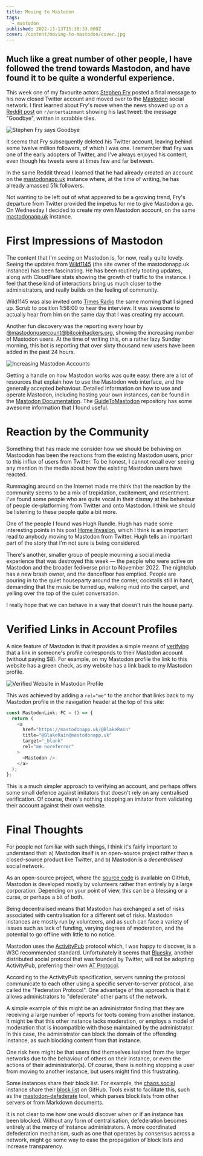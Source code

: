 ```yaml
---
title: Moving to Mastodon
tags:
  - mastodon
published: 2022-11-13T15:38:33.000Z
cover: /content/moving-to-mastodon/cover.jpg
---
```

Much like a great number of other people, I have followed the trend towards Mastodon, and have
found it to be quite a wonderful experience.
---

This week one of my favourite actors [Stephen Fry] posted a final message to his now closed Twitter account and moved
over to the [Mastodon] social network. I first learned about Fry's move when the news showed up on a [Reddit post] on
`r/entertainment` showing his last tweet: the message "Goodbye", written in scrabble tiles.

![Stephen Fry says Goodbye](/content/moving-to-mastodon/fry-scrabble.jpg)

It seems that Fry subsequently deleted his Twitter account, leaving behind some twelve million followers, of which I was
one. I remember that Fry was one of the early adopters of Twitter, and I've always enjoyed his content, even though his
tweets were at times few and far between.

In the same Reddit thread I learned that he had already created an account on the [mastodonapp.uk] instance where, at
the time of writing, he has already amassed 51k followers.

<Bookmark
  url="https://mastodonapp.uk/@stephenfry"
  title="@stephenfry@mastodonapp.uk"
  description="Stephen Fry on Mastodon"
  author="Stephen Fry"
  publisher="Mastodon"
  thumbnail="/content/moving-to-mastodon/fry-mastodon.jpg"
  icon="https://cdn.simpleicons.org/mastodon/6364FF" />

Not wanting to be left out of what appeared to be a growing trend, Fry's departure from Twitter provided the impetus for
me to give Mastodon a go. On Wednesday I decided to create my own Mastodon account, on the same [mastodonapp.uk]
instance.

# First Impressions of Mastodon

The content that I'm seeing on Mastodon is, for now, really quite lovely. Seeing the updates from [Wild1145] (the site
owner of the mastodonapp.uk instance) has been fascinating. He has been routinely tooting updates, along with CloudFlare
stats showing the growth of traffic to the instance. I feel that these kind of interactions bring us much closer to the
administrators, and really builds on the feeling of community.

Wild1145 was also invited onto [Times Radio] the same morning that I signed up. Scrub to position 1:56:00 to hear the
interview. It was awesome to actually hear from him on the same day that I was creating my account.

Another fun discovery was the reporting every hour by [@mastodonusercount@bitcoinhackers.org], showing the increasing
number of Mastodon users. At the time of writing this, on a rather lazy Sunday morning, this bot is reporting that over
sixty thousand new users have been added in the past 24 hours.

![Increasing Mastodon Accounts](/content/moving-to-mastodon/example-user-count.jpg)

Getting a handle on how Mastodon works was quite easy: there are a lot of resources that explain how to use the Mastodon
web interface, and the generally accepted behaviour. Detailed information on how to use and operate Mastodon, including
hosting your own instances, can be found in the [Mastodon Documentation]. The [GuideToMastodon] repository has some
awesome information that I found useful.

# Reaction by the Community

Something that has made me consider how we should be behaving on Mastoodon has been the reactions from the existing
Mastodon users, prior to this influx of users from Twitter. To be honest, I cannot recall ever seeing any mention in the
media about how the existing Mastodon users have reacted.

Rummaging around on the Internet made me think that the reaction by the community seems to be a mix of trepidation,
excitement, and resentment. I've found some people who are quite vocal in their dismay at the behaviour of people
de-platforming from Twitter and onto Mastodon. I think we should be listening to these people quite a bit more.

One of the people I found was Hugh Rundle. Hugh has made some interesting points in his post [Home Invasion], which I
think is an important read to anybody moving to Mastodon from Twitter. Hugh tells an important part of the story that
I'm not sure is being considered.

<Quote author="Hugh Rundle" url="https://www.hughrundle.net/home-invasion/">
There's another, smaller group of people mourning a social media experience that was destroyed this week — the people
who were active on Mastodon and the broader fediverse prior to November 2022. The nightclub has a new brash owner, and
the dancefloor has emptied. People are pouring in to the quiet houseparty around the corner, cocktails still in hand,
demanding that the music be turned up, walking mud into the carpet, and yelling over the top of the quiet conversation.
</Quote>

I really hope that we can behave in a way that doesn't ruin the house party.

# Verified Links in Account Profiles

A nice feature of Mastodon is that it provides a simple means of [verifying] that a link in someone's profile
corresponds to their Mastodon account (without paying $8). For example, on my Mastodon profile the link to this website
has a green check, as my website has a link back to my Mastodon profile.

![Verified Website in Mastodon Profile](/content/moving-to-mastodon/verified-website.jpg)

This was achieved by adding a `rel="me"` to the anchor that links back to my Mastodon profile in the navigation header
at the top of this site:

```typescript
const MastodonLink: FC = () => {
  return (
    <a
      href="https://mastodonapp.uk/@BlakeRain"
      title="@BlakeRain@mastodonapp.uk"
      target="_blank"
      rel="me noreferrer"
    >
      <Mastodon />
    </a>
  );
};
```

This is a much simpler approach to verifying an account, and perhaps offers some small defence against imitators that
doesn't rely on any centralised verification. Of course, there's nothing stopping an imitator from validating their
account against their own website.

# Final Thoughts

For people not familiar with such things, I think it's fairly important to understand that: a) Mastodon itself is an
open-source project rather than a closed-source product like Twitter, and b) Mastodon is a _decentralised_ social
network.

As an open-source project, where the [source code] is available on GitHub, Mastodon is developed mostly by volunteers
rather than entirely by a large corporation. Depending on your point of view, this can be a blessing or a curse, or
perhaps a bit of both.

Being decentralised means that Mastodon has exchanged a set of risks associated with centralisation for a different set
of risks. Mastodon instances are mostly run by volunteers, and as such can face a variety of issues such as lack of
funding, varying degrees of moderation, and the potential to go offline with little to no notice.

Mastodon uses the [ActivityPub] protocol which, I was happy to discover, is a W3C recommended standard. Unfortunately it
seems that [Bluesky], another distributed social protocol that was founded by Twitter, will not be adopting ActivityPub,
preferring their own [AT Protocol].

According to the ActivityPub specification, servers running the protocol communicate to each other using a specific
server-to-server protocol, also called the "Federation Protocol". One advantage of this approach is that it allows
administrators to "defederate" other parts of the network.

A simple example of this might be an administrator finding that they are receiving a large number of reports for toots
coming from another instance. It might be that this other instance lacks moderation, or employs a model of moderation
that is incompatible with those maintained by the administrator. In this case, the administrator can block the domain of
the offending instance, as such blocking content from that instance.

One risk here might be that users find themselves isolated from the larger networks due to the behaviour of others on
their instance, or even the actions of their administrator(s). Of course, there is nothing stopping a user from moving
to another instance, but users might find this frustrating.

Some instances share their block list. For example, the [chaos.social] instance share their [block list] on GitHub.
Tools exist to facilitate this, such as the [mastodon-defederate] tool, which parses block lists from other servers or
from Markdown documents.

It is not clear to me how one would discover when or if an instance has been blocked. Without any form of
centralisation, defederation becomes entirely at the mercy of instance administrators. A more coordinated defederation
mechanism, such as one that operates by consensus across a network, might go some way to ease the propagation of block
lists and increase transparency.

[stephen fry]: https://en.wikipedia.org/wiki/Stephen_Fry
[mastodon]: https://joinmastodon.org
[reddit post]: https://www.reddit.com/r/entertainment/comments/yqfkne/stephen_fry_joins_celebrity_twitter_exodus_says/
[mastodonapp.uk]: https://mastodonapp.uk
[wild1145]: https://mastodonapp.uk/@wild1145
[times radio]: https://www.thetimes.co.uk/radio/show/20221109-11630/2022-11-09
[@mastodonusercount@bitcoinhackers.org]: https://bitcoinhackers.org/@mastodonusercount
[achieved]: https://github.com/BlakeRain/blakerain.com/blob/aa9d84610fef9640d7da45af93f74a38139b35b0/components/Navigation.tsx#L81-L92k
[mastodon documentation]: https://docs.joinmastodon.org
[guidetomastodon]: https://github.com/joyeusenoelle/GuideToMastodon
[home invasion]: https://www.hughrundle.net/home-invasion/
[source code]: https://github.com/mastodon/mastodon
[activitypub]: https://activitypub.rocks
[bluesky]: https://blueskyweb.org
[at protocol]: https://atproto.com/docs
[block list]: https://raw.githubusercontent.com/chaossocial/about/master/blocked_instances.md
[chaos.social]: https://chaos.social/about
[mastodon-defederate]: https://github.com/Anthchirp/mastodon-defederate
[verifying]: https://docs.joinmastodon.org/user/profile/
